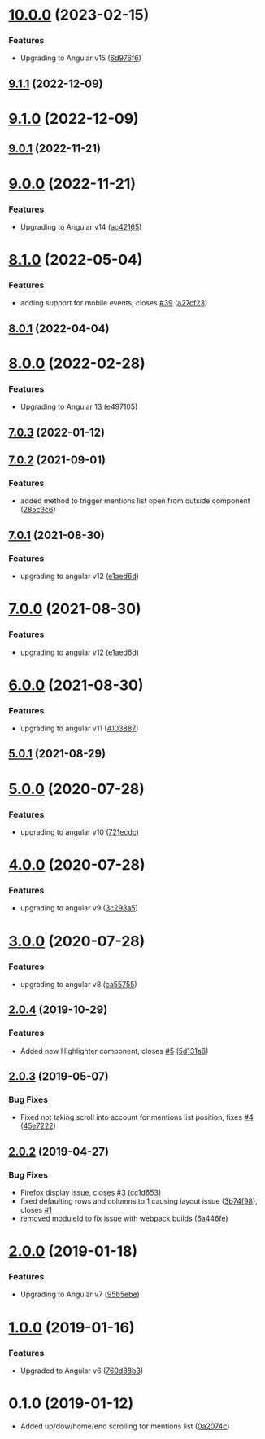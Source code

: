 # [10.0.0](https://github.com/nth-cloud/ng-mentions/compare/9.1.1...10.0.0) (2023-02-15)


### Features

* Upgrading to Angular v15 ([6d976f6](https://github.com/nth-cloud/ng-mentions/commit/6d976f6a1413e64c1a6732b095c77f6f4cb09ebd))



## [9.1.1](https://github.com/nth-cloud/ng-mentions/compare/9.1.0...9.1.1) (2022-12-09)



# [9.1.0](https://github.com/nth-cloud/ng-mentions/compare/9.0.1...9.1.0) (2022-12-09)



## [9.0.1](https://github.com/nth-cloud/ng-mentions/compare/9.0.0...9.0.1) (2022-11-21)



# [9.0.0](https://github.com/nth-cloud/ng-mentions/compare/8.1.0...9.0.0) (2022-11-21)


### Features

* Upgrading to Angular v14 ([ac42165](https://github.com/nth-cloud/ng-mentions/commit/ac42165f0bd8f2e2835778ed8c06350be9de05d6))



# [8.1.0](https://github.com/nth-cloud/ng-mentions/compare/8.0.1...8.1.0) (2022-05-04)


### Features

* adding support for mobile events, closes [#39](https://github.com/nth-cloud/ng-mentions/issues/39) ([a27cf23](https://github.com/nth-cloud/ng-mentions/commit/a27cf232024f58ecddd4d3da359db2c6811204d2))



## [8.0.1](https://github.com/nth-cloud/ng-mentions/compare/8.0.0...8.0.1) (2022-04-04)



# [8.0.0](https://github.com/nth-cloud/ng-mentions/compare/7.0.3...8.0.0) (2022-02-28)


### Features

* Upgrading to Angular 13 ([e497105](https://github.com/nth-cloud/ng-mentions/commit/e4971055eaba26ad084a751305043496ca7f45ce))



## [7.0.3](https://github.com/nth-cloud/ng-mentions/compare/7.0.2...7.0.3) (2022-01-12)



## [7.0.2](https://github.com/nth-cloud/ng-mentions/compare/7.0.1...7.0.2) (2021-09-01)


### Features

* added method to trigger mentions list open from outside component ([285c3c6](https://github.com/nth-cloud/ng-mentions/commit/285c3c6bc33dea7ab3f0ab5cfa6fac2880f5c05d))



## [7.0.1](https://github.com/nth-cloud/ng-mentions/compare/6.0.0...7.0.1) (2021-08-30)


### Features

* upgrading to angular v12 ([e1aed6d](https://github.com/nth-cloud/ng-mentions/commit/e1aed6d7e6e00066fbf7ace980fec84bbeee278b))



# [7.0.0](https://github.com/nth-cloud/ng-mentions/compare/6.0.0...7.0.0) (2021-08-30)


### Features

* upgrading to angular v12 ([e1aed6d](https://github.com/nth-cloud/ng-mentions/commit/e1aed6d7e6e00066fbf7ace980fec84bbeee278b))



# [6.0.0](https://github.com/nth-cloud/ng-mentions/compare/5.0.0...6.0.0) (2021-08-30)


### Features

* upgrading to angular v11 ([4103887](https://github.com/nth-cloud/ng-mentions/commit/410388759aa85cb40978db53734ec1a738fad16d))



## [5.0.1](https://github.com/nth-cloud/ng-mentions/compare/5.0.0...5.0.1) (2021-08-29)



# [5.0.0](https://github.com/nth-cloud/ng-mentions/compare/4.0.0...5.0.0) (2020-07-28)


### Features

* upgrading to angular v10 ([721ecdc](https://github.com/nth-cloud/ng-mentions/commit/721ecdc31b90f06a9ce29b206513aea7af23e39a))



# [4.0.0](https://github.com/nth-cloud/ng-mentions/compare/3.0.0...4.0.0) (2020-07-28)


### Features

* upgrading to angular v9 ([3c293a5](https://github.com/nth-cloud/ng-mentions/commit/3c293a5439de48e9e04bb5f9b31a01e7c6eb4065))



# [3.0.0](https://github.com/nth-cloud/ng-mentions/compare/2.0.3...3.0.0) (2020-07-28)


### Features

* upgrading to angular v8 ([ca55755](https://github.com/nth-cloud/ng-mentions/commit/ca557559a2916902a4f00d085ca6cc837e3482a9))



## [2.0.4](https://github.com/nth-cloud/ng-mentions/compare/2.0.3...2.0.4) (2019-10-29)


### Features

* Added new Highlighter component, closes [#5](https://github.com/nth-cloud/ng-mentions/issues/5) ([5d131a6](https://github.com/nth-cloud/ng-mentions/commit/5d131a6f1b1d1555b19b135a0430aa1063efe369))



## [2.0.3](https://github.com/nth-cloud/ng-mentions/compare/2.0.2...2.0.3) (2019-05-07)


### Bug Fixes

* Fixed not taking scroll into account for mentions list position, fixes [#4](https://github.com/nth-cloud/ng-mentions/issues/4) ([45e7222](https://github.com/nth-cloud/ng-mentions/commit/45e7222))



## [2.0.2](https://github.com/nth-cloud/ng-mentions/compare/2.0.0...2.0.2) (2019-04-27)


### Bug Fixes

* Firefox display issue, closes [#3](https://github.com/nth-cloud/ng-mentions/issues/3) ([cc1d653](https://github.com/nth-cloud/ng-mentions/commit/cc1d653))
* fixed defaulting rows and columns to 1 causing layout issue ([3b74f98](https://github.com/nth-cloud/ng-mentions/commit/3b74f98)), closes [#1](https://github.com/nth-cloud/ng-mentions/issues/1)
* removed moduleId to fix issue with webpack builds ([6a446fe](https://github.com/nth-cloud/ng-mentions/commit/6a446fe))



# [2.0.0](https://github.com/nth-cloud/ng-mentions/compare/0.1.2...2.0.0) (2019-01-18)


### Features

* Upgrading to Angular v7 ([95b5ebe](https://github.com/nth-cloud/ng-mentions/commit/95b5ebe))



# [1.0.0](https://github.com/nth-cloud/ng-mentions/compare/0.1.2...1.0.0) (2019-01-16)


### Features
* Upgraded to Angular v6 ([760d88b3](https://github.com/nth-cloud/ng-mentions/commit/760d88b3))



# 0.1.0 (2019-01-12)



* Added up/dow/home/end scrolling for mentions list ([0a2074c](https://github.com/nth-cloud/ng-mentions/commit/0a2074c))
